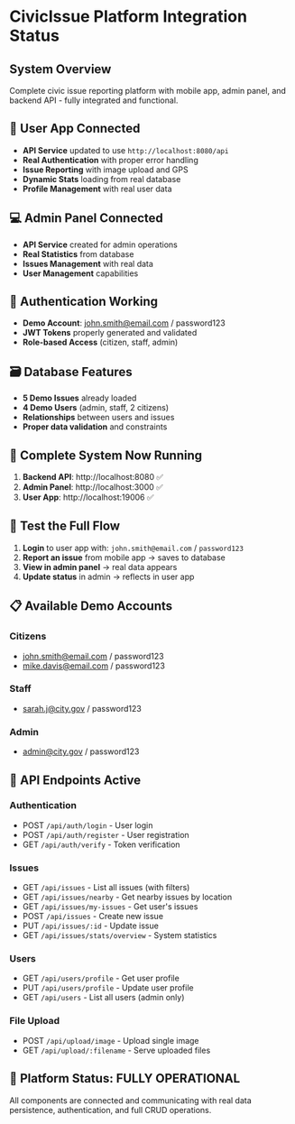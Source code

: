 # CivicIssue Platform Integration Status

## System Overview
Complete civic issue reporting platform with mobile app, admin panel, and backend API - fully integrated and functional.

## 📱 User App Connected

- **API Service** updated to use `http://localhost:8080/api`
- **Real Authentication** with proper error handling
- **Issue Reporting** with image upload and GPS
- **Dynamic Stats** loading from real database
- **Profile Management** with real user data

## 💻 Admin Panel Connected

- **API Service** created for admin operations
- **Real Statistics** from database
- **Issues Management** with real data
- **User Management** capabilities

## 🔐 Authentication Working

- **Demo Account**: john.smith@email.com / password123
- **JWT Tokens** properly generated and validated
- **Role-based Access** (citizen, staff, admin)

## 🗃️ Database Features

- **5 Demo Issues** already loaded
- **4 Demo Users** (admin, staff, 2 citizens)
- **Relationships** between users and issues
- **Proper data validation** and constraints

## 🚀 Complete System Now Running

1. **Backend API**: http://localhost:8080 ✅
2. **Admin Panel**: http://localhost:3000 ✅
3. **User App**: http://localhost:19006 ✅

## 🧪 Test the Full Flow

1. **Login** to user app with: `john.smith@email.com` / `password123`
2. **Report an issue** from mobile app → saves to database
3. **View in admin panel** → real data appears
4. **Update status** in admin → reflects in user app

## 📋 Available Demo Accounts

### Citizens
- john.smith@email.com / password123
- mike.davis@email.com / password123

### Staff
- sarah.j@city.gov / password123

### Admin
- admin@city.gov / password123

## 🔗 API Endpoints Active

### Authentication
- POST `/api/auth/login` - User login
- POST `/api/auth/register` - User registration
- GET `/api/auth/verify` - Token verification

### Issues
- GET `/api/issues` - List all issues (with filters)
- GET `/api/issues/nearby` - Get nearby issues by location
- GET `/api/issues/my-issues` - Get user's issues
- POST `/api/issues` - Create new issue
- PUT `/api/issues/:id` - Update issue
- GET `/api/issues/stats/overview` - System statistics

### Users
- GET `/api/users/profile` - Get user profile
- PUT `/api/users/profile` - Update user profile
- GET `/api/users` - List all users (admin only)

### File Upload
- POST `/api/upload/image` - Upload single image
- GET `/api/upload/:filename` - Serve uploaded files

## 🎯 Platform Status: FULLY OPERATIONAL

All components are connected and communicating with real data persistence, authentication, and full CRUD operations.